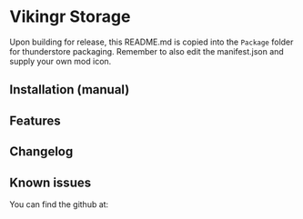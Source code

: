 ﻿# Vikingr Storage
Upon building for release, this README.md is copied into the `Package` folder for thunderstore packaging. Remember to also edit the manifest.json and supply your own mod icon.

## Installation (manual)


## Features


## Changelog


## Known issues
You can find the github at:
